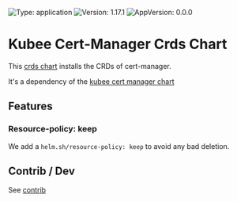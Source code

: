 

[//]: # (README.md generated by gotmpl. DO NOT EDIT.)

![Type: application](https://img.shields.io/badge/Type-application-informational?style=flat-square) ![Version: 1.17.1](https://img.shields.io/badge/Version-1.17.1-informational?style=flat-square) ![AppVersion: 0.0.0](https://img.shields.io/badge/AppVersion-0.0.0-informational?style=flat-square)

# Kubee Cert-Manager Crds Chart

This [crds chart](../../docs/site/crds-chart.md) installs the CRDs of cert-manager.

It's a dependency of the [kubee cert manager chart](../cert-manager/README.md)

## Features

### Resource-policy: keep

We add a `helm.sh/resource-policy: keep` to avoid any bad deletion.

## Contrib / Dev

See [contrib](contrib/contrib.md)

